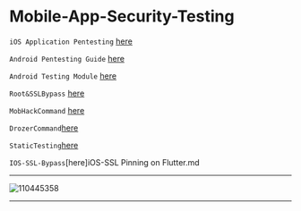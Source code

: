 # Mobile-App-Security-Testing

`iOS Application Pentesting`  [here](https://github.com/Jkrathod/Mobile-App-Security-Testing/blob/main/iOS%20Application%20Penetration%20Testing%20Training%20Module%20-%20Copy.pdf)

`Android Pentesting Guide` [here](https://github.com/Jkrathod/Mobile-App-Security-Testing/blob/main/Android%20Penetration%20Testing%20Guide.pdf)

`Android Testing Module` [here](https://github.com/Jkrathod/Mobile-App-Security-Testing/blob/main/Android%20Application%20Penetration%20Testing%20Training%20Module.pdf)

`Root&SSLBypass` [here](https://github.com/RClueX/Mobile-App-Security-Testing/blob/main/Root%26SSLBypass.md)

`MobHackCommand` [here](./MobHackCommand.md)

`DrozerCommand`[here](https://github.com/RClueX/Mobile-App-Security-Testing/blob/main/Drozer.md)

`StaticTesting`[here](https://github.com/RClueX/Mobile-App-Security-Testing/blob/main/StaticTesting.md)

`IOS-SSL-Bypass`[here]iOS-SSL Pinning on Flutter.md

---
![110445358](https://github.com/RClueX/Mobile-App-Security-Testing/assets/110445358/0917f57b-7cc4-473d-a698-7d68a1828956)

---
